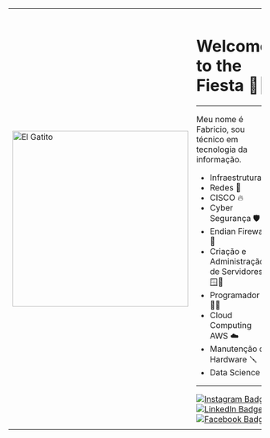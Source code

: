 <table>
  <tr>
    <td style="vertical-align: middle;">
      <img src="https://media.giphy.com/media/IsDjNQPc4weWPEwhWm/giphy.gif" alt="El Gatito" style="width: 350px;"/>
    </td>
    <td style="padding-top: 10px; padding-bottom: 10px;">
      <h1>Welcome to the Fiesta 🪩🥳</h1>
      <hr/>
      <p>Meu nome é Fabricio, sou técnico em tecnologia da informação.</p>
      <ul>
        <li>Infraestrutura 🔌</li>
        <li>Redes 🛜</li>
        <li>CISCO 🔥</li>
        <li>Cyber Segurança 🛡️</li>
        <li>Endian Firewall 🧱</li>
        <li>Criação e Administração de Servidores 🪟🟰</li>
        <li>Programador 👨‍💻</li>
        <li>Cloud Computing AWS ☁️</li>
        <li>Manutenção de Hardware 🪛</li>
        <li>Data Science 🎲</li>
      </ul>
      <hr/>
      <div id="badges">
        <a href="https://www.instagram.com/fabricioo.nobre/" target="_blank">
          <img src="https://img.shields.io/badge/Instagram-%23E4405F.svg?style=for-the-badge&logo=instagram&logoColor=white" alt="Instagram Badge"/>
        </a>
        <a href="https://www.linkedin.com/in/fabricio-nobre-da-silva-9950771a2/" target="_blank">
          <img src="https://img.shields.io/badge/LinkedIn-%230A66C2.svg?style=for-the-badge&logo=linkedin&logoColor=white" alt="LinkedIn Badge"/>
        </a>
        <a href="https://www.facebook.com/fabricio.nobre.90410" target="_blank">
          <img src="https://img.shields.io/badge/Facebook-%231877F2.svg?style=for-the-badge&logo=facebook&logoColor=white" alt="Facebook Badge"/>
        </a>
      </div>
    </td>
  </tr>
</table>
